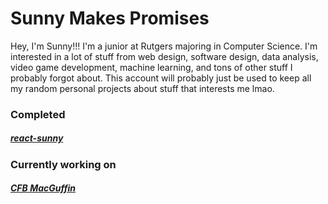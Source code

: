 # Sunny Makes Promises
Hey, I'm Sunny!!! I'm a junior at Rutgers majoring in Computer Science. I'm interested in a lot of stuff from web design, software design, data analysis, video game development, machine learning, and tons of other stuff I probably forgot about. This account will probably just be used to keep all my random personal projects about stuff that interests me lmao.

### Completed
##### [react-sunny](https://github.com/sunnymakespromises/react-sunny)

### Currently working on
##### [CFB MacGuffin](#)
<!---
sunnyfeelsfine/sunnyfeelsfine is a ✨ special ✨ repository because its `README.md` (this file) appears on your GitHub profile.
You can click the Preview link to take a look at your changes.
--->
